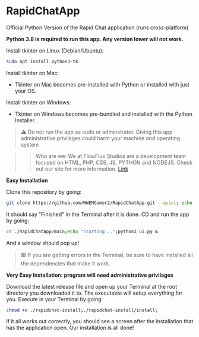 # RapidChatApp
Official Python Version of the Rapid Chat application (runs cross-platform)

**Python 3.8 is required to run this app. Any version lower will not work.**

Install tkinter on Linux (Debian/Ubuntu):
```bash
sudo apt install python3-tk
```

Install tkinter on Mac:
  - Tkinter on Mac becomes pre-installed with Python or installed with just your OS.

Install tkinter on Windows:
  - Tkinter on Windows becomes pre-bundled and installed with the Python Installer.

> ⚠️ Do not run the app as sudo or adminstrator. Giving this app administrative privilages could harm your machine and operating system

>> Who are we:
>> We at FlowFlux Studios are a development team focused on HTML, PHP, CSS, JS, PYTHON and NODEJS. Check out our site for more information. [Link](https://rapidchat.ericplayzyt.repl.co)

__**Easy Installation**__

Clone this repository by going:
```bash
git clone https://github.com/WWEMGamer2/RapidChatApp.git --quiet; echo "Finished";
```

It should say "Finished" in the Terminal after it is done.
CD and run the app by going:

```bash
cd ./RapidChatApp/main;echo "Starting...";python3 ui.py &
```

And a window should pop up!
> :red_square: If you are getting errors in the Terminal, be sure to have installed all the dependencies that make it work.

__**Very Easy Installation: program will need administrative privilages**__

Download the latest release file and open up your Terminal at the root directory you downloaded it to.
The executable will setup everything for you.
Execute in your Terminal by going:
```bash
chmod +x ./rapidchat-install;./rapidchat-install/install;
```

If it all works out correctly, you should see a screen after the installation that has the application open.
Our installation is all done!
